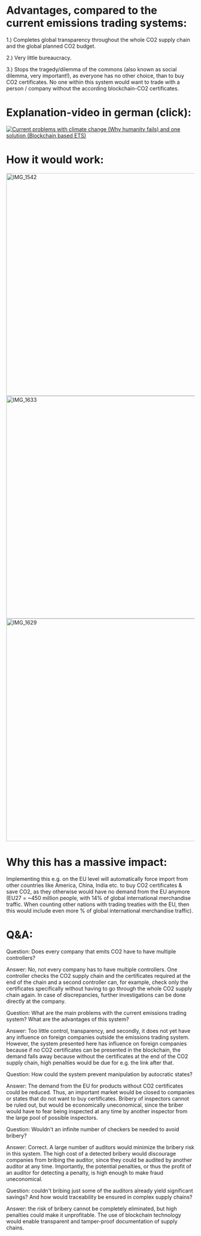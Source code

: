 # Advantages, compared to the current emissions trading systems: 

1.) Completes global transparency throughout the whole CO2 supply chain and the global planned CO2 budget.

2.) Very little bureaucracy.

3.) Stops the tragedy/dilemma of the commons (also known as social dilemma, very important!), as everyone has no other choice, than to buy CO2 certificates. No one within this system would want to trade with a person / company without the according blockchain-CO2 certificates.

# Explanation-video in german (click):

[![Current problems with climate change (Why humanity fails) and one solution (Blockchain based ETS)](https://img.youtube.com/vi/unUfdHsKH4w/maxresdefault.jpg)](https://youtu.be/unUfdHsKH4w)

# How it would work:

<img width="595" alt="IMG_1542" src="https://github.com/DasDouble/Concept-to-stop-climate-change-via-code/assets/77044936/bc9c7dbe-f206-4166-9f39-a4bf7c81c549">

<img width="595" alt="IMG_1633" src="https://github.com/eliaspfeffer/Concept-for-global-transparent-CO2-supply-chain-tracking-via-blockchain/assets/77044936/45443458-5cff-478e-aa1f-92a765569506">

<img width="595" alt="IMG_1629" src="https://github.com/eliaspfeffer/Concept-for-global-transparent-CO2-supply-chain-tracking-via-blockchain/assets/77044936/d7deffff-2250-4ce3-ab7c-153e0d054159?raw=true">


# Why this has a massive impact:
Implementing this e.g. on the EU level will automatically force import from other countries like America, China, India etc. to buy CO2 certificates & save CO2, as they otherwise would have no demand from the EU anymore (EU27 = ~450 million people, with 14% of global international merchandise traffic. When counting other nations with trading treaties with the EU, then this would include even more % of global international merchandise traffic).

# Q&A:
Question: Does every company that emits CO2 have to have multiple controllers?

Answer: No, not every company has to have multiple controllers. One controller checks the CO2 supply chain and the certificates required at the end of the chain and a second controller can, for example, check only the certificates specifically without having to go through the whole CO2 supply chain again. In case of discrepancies, further investigations can be done directly at the company.

Question: What are the main problems with the current emissions trading system? What are the advantages of this system?

Answer: Too little control, transparency, and secondly, it does not yet have any influence on foreign companies outside the emissions trading system. However, the system presented here has influence on foreign companies because if no CO2 certificates can be presented in the blockchain, the demand falls away because without the certificates at the end of the CO2 supply chain, high penalties would be due for e.g. the link after that.

Question: How could the system prevent manipulation by autocratic states?

Answer: The demand from the EU for products without CO2 certificates could be reduced. Thus, an important market would be closed to companies or states that do not want to buy certificates. Bribery of inspectors cannot be ruled out, but would be economically uneconomical, since the briber would have to fear being inspected at any time by another inspector from the large pool of possible inspectors.

Question: Wouldn't an infinite number of checkers be needed to avoid bribery?

Answer: Correct. A large number of auditors would minimize the bribery risk in this system. The high cost of a detected bribery would discourage companies from bribing the auditor, since they could be audited by another auditor at any time. Importantly, the potential penalties, or thus the profit of an auditor for detecting a penalty, is high enough to make fraud uneconomical.

Question: couldn't bribing just some of the auditors already yield significant savings? And how would traceability be ensured in complex supply chains?

Answer: the risk of bribery cannot be completely eliminated, but high penalties could make it unprofitable. The use of blockchain technology would enable transparent and tamper-proof documentation of supply chains.
